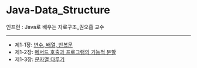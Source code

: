 # Java-Data_Structure

인프런 : Java로 배우는 자료구조_권오흠 교수

---

- 제1-1장: [변수, 배열, 반복문](https://github.com/iceman-brandon/Java-Data_Structure/tree/main/Chapter1/src)
- 제1-2장: [메서드 호출과 프로그램의 기능적 분할](https://github.com/iceman-brandon/Java-Data_Structure/tree/main/Chapter1/src/Section2)
- 제1-3장: [문자열 다루기](https://github.com/iceman-brandon/Java-Data_Structure/tree/main/Chapter1/src/Section3)

